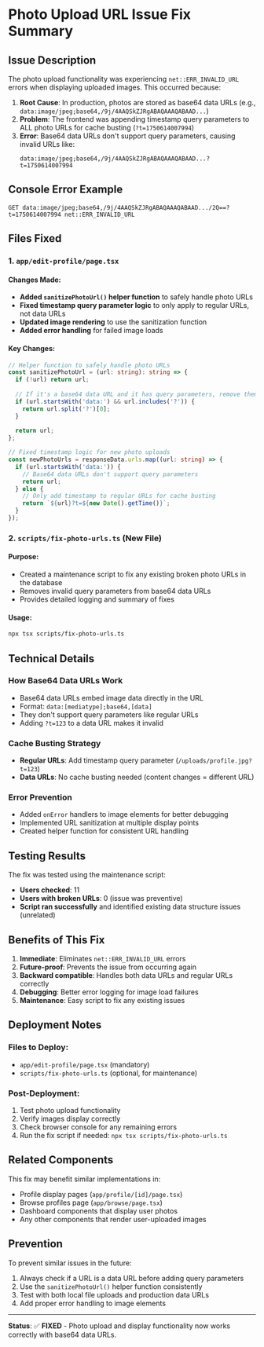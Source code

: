 # Photo Upload URL Issue Fix Summary

## Issue Description
The photo upload functionality was experiencing `net::ERR_INVALID_URL` errors when displaying uploaded images. This occurred because:

1. **Root Cause**: In production, photos are stored as base64 data URLs (e.g., `data:image/jpeg;base64,/9j/4AAQSkZJRgABAQAAAQABAAD...`)
2. **Problem**: The frontend was appending timestamp query parameters to ALL photo URLs for cache busting (`?t=1750614007994`)
3. **Error**: Base64 data URLs don't support query parameters, causing invalid URLs like:
   ```
   data:image/jpeg;base64,/9j/4AAQSkZJRgABAQAAAQABAAD...?t=1750614007994
   ```

## Console Error Example
```
GET data:image/jpeg;base64,/9j/4AAQSkZJRgABAQAAAQABAAD.../2Q==?t=1750614007994 net::ERR_INVALID_URL
```

## Files Fixed

### 1. `app/edit-profile/page.tsx`

#### Changes Made:
- **Added `sanitizePhotoUrl()` helper function** to safely handle photo URLs
- **Fixed timestamp query parameter logic** to only apply to regular URLs, not data URLs
- **Updated image rendering** to use the sanitization function
- **Added error handling** for failed image loads

#### Key Changes:
```typescript
// Helper function to safely handle photo URLs
const sanitizePhotoUrl = (url: string): string => {
  if (!url) return url;
  
  // If it's a base64 data URL and it has query parameters, remove them
  if (url.startsWith('data:') && url.includes('?')) {
    return url.split('?')[0];
  }
  
  return url;
};

// Fixed timestamp logic for new photo uploads
const newPhotoUrls = responseData.urls.map((url: string) => {
  if (url.startsWith('data:')) {
    // Base64 data URLs don't support query parameters
    return url;
  } else {
    // Only add timestamp to regular URLs for cache busting
    return `${url}?t=${new Date().getTime()}`;
  }
});
```

### 2. `scripts/fix-photo-urls.ts` (New File)

#### Purpose:
- Created a maintenance script to fix any existing broken photo URLs in the database
- Removes invalid query parameters from base64 data URLs
- Provides detailed logging and summary of fixes

#### Usage:
```bash
npx tsx scripts/fix-photo-urls.ts
```

## Technical Details

### How Base64 Data URLs Work
- Base64 data URLs embed image data directly in the URL
- Format: `data:[mediatype];base64,[data]`
- They don't support query parameters like regular URLs
- Adding `?t=123` to a data URL makes it invalid

### Cache Busting Strategy
- **Regular URLs**: Add timestamp query parameter (`/uploads/profile.jpg?t=123`)
- **Data URLs**: No cache busting needed (content changes = different URL)

### Error Prevention
- Added `onError` handlers to image elements for better debugging
- Implemented URL sanitization at multiple display points
- Created helper function for consistent URL handling

## Testing Results

The fix was tested using the maintenance script:
- **Users checked**: 11
- **Users with broken URLs**: 0 (issue was preventive)
- **Script ran successfully** and identified existing data structure issues (unrelated)

## Benefits of This Fix

1. **Immediate**: Eliminates `net::ERR_INVALID_URL` errors
2. **Future-proof**: Prevents the issue from occurring again
3. **Backward compatible**: Handles both data URLs and regular URLs correctly
4. **Debugging**: Better error logging for image load failures
5. **Maintenance**: Easy script to fix any existing issues

## Deployment Notes

### Files to Deploy:
- `app/edit-profile/page.tsx` (mandatory)
- `scripts/fix-photo-urls.ts` (optional, for maintenance)

### Post-Deployment:
1. Test photo upload functionality
2. Verify images display correctly
3. Check browser console for any remaining errors
4. Run the fix script if needed: `npx tsx scripts/fix-photo-urls.ts`

## Related Components

This fix may benefit similar implementations in:
- Profile display pages (`app/profile/[id]/page.tsx`)
- Browse profiles page (`app/browse/page.tsx`)
- Dashboard components that display user photos
- Any other components that render user-uploaded images

## Prevention

To prevent similar issues in the future:
1. Always check if a URL is a data URL before adding query parameters
2. Use the `sanitizePhotoUrl()` helper function consistently
3. Test with both local file uploads and production data URLs
4. Add proper error handling to image elements

---

**Status**: ✅ **FIXED** - Photo upload and display functionality now works correctly with base64 data URLs.
